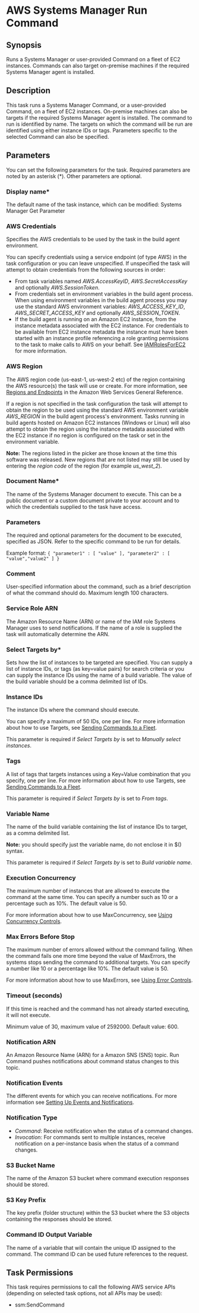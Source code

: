 # AWS Systems Manager Run Command<a name="systemsmanager-runcommand"></a>

## Synopsis<a name="synopsis"></a>

Runs a Systems Manager or user\-provided Command on a fleet of EC2 instances\. Commands can also target on\-premise machines if the required Systems Manager agent is installed\.

## Description<a name="description"></a>

This task runs a Systems Manager Command, or a user\-provided Command, on a fleet of EC2 instances\. On\-premise machines can also be targets if the required Systems Manager agent is installed\. The command to run is identified by name\. The targets on which the command will be run are identified using either instance IDs or tags\. Parameters specific to the selected Command can also be specified\.

## Parameters<a name="parameters"></a>

You can set the following parameters for the task\. Required parameters are noted by an asterisk \(\*\)\. Other parameters are optional\.

### Display name\*<a name="display-name"></a>

The default name of the task instance, which can be modified: Systems Manager Get Parameter

### AWS Credentials<a name="aws-credentials"></a>

Specifies the AWS credentials to be used by the task in the build agent environment\.

You can specify credentials using a service endpoint \(of type AWS\) in the task configuration or you can leave unspecified\. If unspecified the task will attempt to obtain credentials from the following sources in order:
+ From task variables named *AWS\.AccessKeyID*, *AWS\.SecretAccessKey* and optionally *AWS\.SessionToken*\.
+ From credentials set in environment variables in the build agent process\. When using environment variables in the build agent process you may use the standard AWS environment variables: *AWS\_ACCESS\_KEY\_ID*, *AWS\_SECRET\_ACCESS\_KEY* and optionally *AWS\_SESSION\_TOKEN*\.
+ If the build agent is running on an Amazon EC2 instance, from the instance metadata associated with the EC2 instance\. For credentials to be available from EC2 instance metadata the instance must have been started with an instance profile referencing a role granting permissions to the task to make calls to AWS on your behalf\. See [IAMRolesForEC2](https://docs.aws.amazon.com/IAM/latest/UserGuide/id_roles_use_switch-role-ec2.html) for more information\.

### AWS Region<a name="aws-region"></a>

The AWS region code \(us\-east\-1, us\-west\-2 etc\) of the region containing the AWS resource\(s\) the task will use or create\. For more information, see [Regions and Endpoints](https://docs.aws.amazon.com/general/latest/gr/rande.html) in the Amazon Web Services General Reference\.

If a region is not specified in the task configuration the task will attempt to obtain the region to be used using the standard AWS environment variable *AWS\_REGION* in the build agent process's environment\. Tasks running in build agents hosted on Amazon EC2 instances \(Windows or Linux\) will also attempt to obtain the region using the instance metadata associated with the EC2 instance if no region is configured on the task or set in the environment variable\.

 **Note:** The regions listed in the picker are those known at the time this software was released\. New regions that are not listed may still be used by entering the *region code* of the region \(for example *us\_west\_2*\)\.

### Document Name\*<a name="document-name"></a>

The name of the Systems Manager document to execute\. This can be a public document or a custom document private to your account and to which the credentials supplied to the task have access\.

### Parameters<a name="id1"></a>

The required and optional parameters for the document to be executed, specified as JSON\. Refer to the specific command to be run for details\.

Example format: `{ "parameter1" : [ "value" ], "parameter2" : [ "value","value2" ] }` 

### Comment<a name="comment"></a>

User\-specified information about the command, such as a brief description of what the command should do\. Maximum length 100 characters\.

### Service Role ARN<a name="service-role-arn"></a>

The Amazon Resource Name \(ARN\) or name of the IAM role Systems Manager uses to send notifications\. If the name of a role is supplied the task will automatically determine the ARN\.

### Select Targets by\*<a name="select-targets-by"></a>

Sets how the list of instances to be targeted are specified\. You can supply a list of instance IDs, or tags \(as key=value pairs\) for search criteria or you can supply the instance IDs using the name of a build variable\. The value of the build variable should be a comma delimited list of IDs\.

### Instance IDs<a name="instance-ids"></a>

The instance IDs where the command should execute\.

You can specify a maximum of 50 IDs, one per line\. For more information about how to use Targets, see [Sending Commands to a Fleet](https://docs.aws.amazon.com/systems-manager/latest/userguide/send-commands-multiple.html)\.

This parameter is required if *Select Targets by* is set to *Manually select instances*\.

### Tags<a name="tags"></a>

A list of tags that targets instances using a Key=Value combination that you specify, one per line\. For more information about how to use Targets, see [Sending Commands to a Fleet](https://docs.aws.amazon.com/systems-manager/latest/userguide/send-commands-multiple.html)\.

This parameter is required if *Select Targets by* is set to *From tags*\.

### Variable Name<a name="variable-name"></a>

The name of the build variable containing the list of instance IDs to target, as a comma delimited list\.

 **Note:** you should specify just the variable name, do not enclose it in $\(\) syntax\.

This parameter is required if *Select Targets by* is set to *Build variable name*\.

### Execution Concurrency<a name="execution-concurrency"></a>

The maximum number of instances that are allowed to execute the command at the same time\. You can specify a number such as 10 or a percentage such as 10%\. The default value is 50\.

For more information about how to use MaxConcurrency, see [Using Concurrency Controls](https://docs.aws.amazon.com/systems-manager/latest/userguide/send-commands-multiple.html#send-commands-velocity)\.

### Max Errors Before Stop<a name="max-errors-before-stop"></a>

The maximum number of errors allowed without the command failing\. When the command fails one more time beyond the value of MaxErrors, the systems stops sending the command to additional targets\. You can specify a number like 10 or a percentage like 10%\. The default value is 50\.

For more information about how to use MaxErrors, see [Using Error Controls](https://docs.aws.amazon.com/systems-manager/latest/userguide/send-commands-multiple.html#send-commands-maxerrors)\.

### Timeout \(seconds\)<a name="timeout-seconds"></a>

If this time is reached and the command has not already started executing, it will not execute\.

Minimum value of 30, maximum value of 2592000\. Default value: 600\.

### Notification ARN<a name="notification-arn"></a>

An Amazon Resource Name \(ARN\) for a Amazon SNS \(SNS\) topic\. Run Command pushes notifications about command status changes to this topic\.

### Notification Events<a name="notification-events"></a>

The different events for which you can receive notifications\. For more information see [Setting Up Events and Notifications](https://docs.aws.amazon.com/systems-manager/latest/userguide/monitor-commands.html)\.

### Notification Type<a name="notification-type"></a>
+  *Command*: Receive notification when the status of a command changes\.
+  *Invocation*: For commands sent to multiple instances, receive notification on a per\-instance basis when the status of a command changes\.

### S3 Bucket Name<a name="s3-bucket-name"></a>

The name of the Amazon S3 bucket where command execution responses should be stored\.

### S3 Key Prefix<a name="s3-key-prefix"></a>

The key prefix \(folder structure\) within the S3 bucket where the S3 objects containing the responses should be stored\.

### Command ID Output Variable<a name="command-id-output-variable"></a>

The name of a variable that will contain the unique ID assigned to the command\. The command ID can be used future references to the request\.

## Task Permissions<a name="task-permissions"></a>

This task requires permissions to call the following AWS service APIs \(depending on selected task options, not all APIs may be used\):
+ ssm:SendCommand
